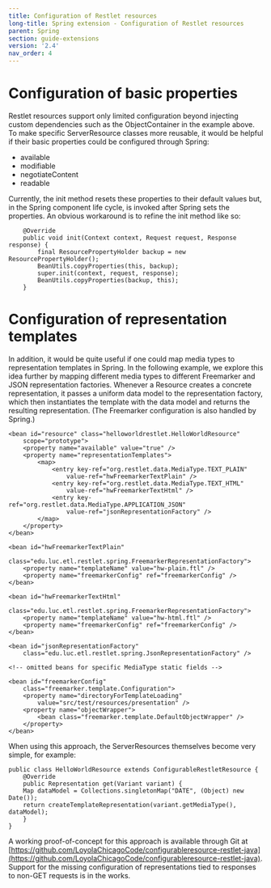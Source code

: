 ```yaml
---
title: Configuration of Restlet resources
long-title: Spring extension - Configuration of Restlet resources
parent: Spring
section: guide-extensions
version: '2.4'
nav_order: 4
---
```

# Configuration of basic properties

Restlet resources support only limited configuration beyond injecting
custom dependencies such as the ObjectContainer in the example above. To
make specific ServerResource classes more reusable, it would be helpful
if their basic properties could be configured through Spring:

-   available
-   modifiable
-   negotiateContent
-   readable

Currently, the init method resets these properties to their default
values but, in the Spring component life cycle, is invoked after Spring
sets the properties. An obvious workaround is to refine the init method
like so:

<pre class="language-java"><code class="language-java">    @Override
    public void init(Context context, Request request, Response response) {
        final ResourcePropertyHolder backup = new ResourcePropertyHolder(); 
        BeanUtils.copyProperties(this, backup);
        super.init(context, request, response);
        BeanUtils.copyProperties(backup, this);
    }
</code></pre>

# Configuration of representation templates

In addition, it would be quite useful if one could map media types to
representation templates in Spring. In the following example, we explore
this idea further by mapping different media types to different
Freemarker and JSON representation factories. Whenever a Resource
creates a concrete representation, it passes a uniform data model to the
representation factory, which then instantiates the template with the
data model and returns the resulting representation. (The Freemarker
configuration is also handled by Spring.)

<pre class="language-markup"><code class="language-markup">&lt;bean id=&quot;resource&quot; class=&quot;helloworldrestlet.HelloWorldResource&quot;
    scope=&quot;prototype&quot;&gt;
    &lt;property name=&quot;available&quot; value=&quot;true&quot; /&gt;
    &lt;property name=&quot;representationTemplates&quot;&gt;
        &lt;map&gt;
            &lt;entry key-ref=&quot;org.restlet.data.MediaType.TEXT_PLAIN&quot;
                value-ref=&quot;hwFreemarkerTextPlain&quot; /&gt;
            &lt;entry key-ref=&quot;org.restlet.data.MediaType.TEXT_HTML&quot;
                value-ref=&quot;hwFreemarkerTextHtml&quot; /&gt;
            &lt;entry key-ref=&quot;org.restlet.data.MediaType.APPLICATION_JSON&quot;
                value-ref=&quot;jsonRepresentationFactory&quot; /&gt;
        &lt;/map&gt;
    &lt;/property&gt;
&lt;/bean&gt;

&lt;bean id=&quot;hwFreemarkerTextPlain&quot;
    class=&quot;edu.luc.etl.restlet.spring.FreemarkerRepresentationFactory&quot;&gt;
    &lt;property name=&quot;templateName&quot; value=&quot;hw-plain.ftl&quot; /&gt;
    &lt;property name=&quot;freemarkerConfig&quot; ref=&quot;freemarkerConfig&quot; /&gt;
&lt;/bean&gt;

&lt;bean id=&quot;hwFreemarkerTextHtml&quot;
    class=&quot;edu.luc.etl.restlet.spring.FreemarkerRepresentationFactory&quot;&gt;
    &lt;property name=&quot;templateName&quot; value=&quot;hw-html.ftl&quot; /&gt;
    &lt;property name=&quot;freemarkerConfig&quot; ref=&quot;freemarkerConfig&quot; /&gt;
&lt;/bean&gt;

&lt;bean id=&quot;jsonRepresentationFactory&quot;
    class=&quot;edu.luc.etl.restlet.spring.JsonRepresentationFactory&quot; /&gt;

&lt;!-- omitted beans for specific MediaType static fields --&gt;

&lt;bean id=&quot;freemarkerConfig&quot;
    class=&quot;freemarker.template.Configuration&quot;&gt;
    &lt;property name=&quot;directoryForTemplateLoading&quot;
        value=&quot;src/test/resources/presentation&quot; /&gt;
    &lt;property name=&quot;objectWrapper&quot;&gt;
        &lt;bean class=&quot;freemarker.template.DefaultObjectWrapper&quot; /&gt;
    &lt;/property&gt;
&lt;/bean&gt;
</code></pre>

When using this approach, the ServerResources themselves become very
simple, for example:

<pre class="language-java"><code class="language-java">public class HelloWorldResource extends ConfigurableRestletResource {
    @Override
    public Representation get(Variant variant) {
    Map<String, Object> dataModel = Collections.singletonMap("DATE", (Object) new Date());
    return createTemplateRepresentation(variant.getMediaType(), dataModel);
    }
}
</code></pre>

A working proof-of-concept for this approach is available through
Git at
[https://github.com/LoyolaChicagoCode/configurableresource-restlet-java](https://github.com/LoyolaChicagoCode/configurableresource-restlet-java).
Support for the missing configuration of representations tied to
responses to non-GET requests is in the works.
